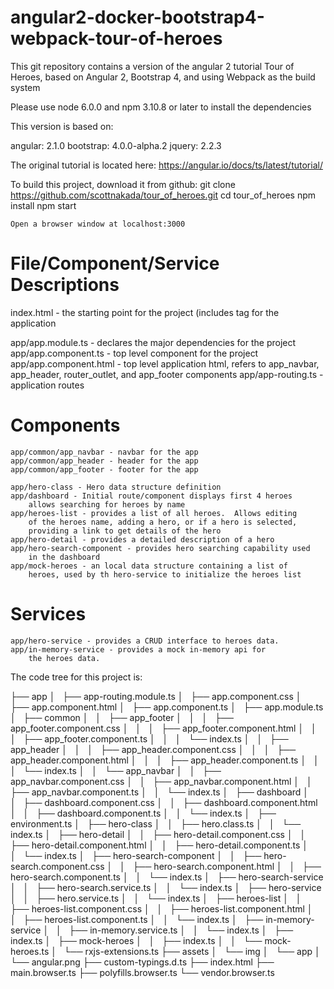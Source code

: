 # angular2-docker-bootstrap4-webpack-tour-of-heroes

This git repository contains a version of the angular 2 tutorial
Tour of Heroes, based on Angular 2, Bootstrap 4, and using
Webpack as the build system

Please use node 6.0.0 and npm 3.10.8 or later to install
the dependencies

This version is based on:

angular: 2.1.0
bootstrap: 4.0.0-alpha.2
jquery: 2.2.3

The original tutorial is located here:
    https://angular.io/docs/ts/latest/tutorial/
    
To build this project, download it from github:
    git clone https://github.com/scottnakada/tour_of_heroes.git
    cd tour_of_heroes
    npm install
    npm start
    
    Open a browser window at localhost:3000
    
File/Component/Service Descriptions
===================================
index.html - the starting point for the project (includes <app></app>
    tag for the application

app/app.module.ts - declares the major dependencies for the project
app/app.component.ts - top level component for the project
app/app.component.html - top level application html, refers to
    app_navbar, app_header, router_outlet, and app_footer components
app/app-routing.ts - application routes

Components
==========
    app/common/app_navbar - navbar for the app
    app/common/app_header - header for the app
    app/common/app_footer - footer for the app
    
    app/hero-class - Hero data structure definition
    app/dashboard - Initial route/component displays first 4 heroes
        allows searching for heroes by name
    app/heroes-list - provides a list of all heroes.  Allows editing
        of the heroes name, adding a hero, or if a hero is selected,
        providing a link to get details of the hero
    app/hero-detail - provides a detailed description of a hero
    app/hero-search-component - provides hero searching capability used
        in the dashboard
    app/mock-heroes - an local data structure containing a list of
        heroes, used by th hero-service to initialize the heroes list

Services
========
    app/hero-service - provides a CRUD interface to heroes data.
    app/in-memory-service - provides a mock in-memory api for
        the heroes data.

The code tree for this project is:

├── app
│   ├── app-routing.module.ts
│   ├── app.component.css
│   ├── app.component.html
│   ├── app.component.ts
│   ├── app.module.ts
│   ├── common
│   │   ├── app_footer
│   │   │   ├── app_footer.component.css
│   │   │   ├── app_footer.component.html
│   │   │   ├── app_footer.component.ts
│   │   │   └── index.ts
│   │   ├── app_header
│   │   │   ├── app_header.component.css
│   │   │   ├── app_header.component.html
│   │   │   ├── app_header.component.ts
│   │   │   └── index.ts
│   │   └── app_navbar
│   │       ├── app_navbar.component.css
│   │       ├── app_navbar.component.html
│   │       ├── app_navbar.component.ts
│   │       └── index.ts
│   ├── dashboard
│   │   ├── dashboard.component.css
│   │   ├── dashboard.component.html
│   │   ├── dashboard.component.ts
│   │   └── index.ts
│   ├── environment.ts
│   ├── hero-class
│   │   ├── hero.class.ts
│   │   └── index.ts
│   ├── hero-detail
│   │   ├── hero-detail.component.css
│   │   ├── hero-detail.component.html
│   │   ├── hero-detail.component.ts
│   │   └── index.ts
│   ├── hero-search-component
│   │   ├── hero-search.component.css
│   │   ├── hero-search.component.html
│   │   ├── hero-search.component.ts
│   │   └── index.ts
│   ├── hero-search-service
│   │   ├── hero-search.service.ts
│   │   └── index.ts
│   ├── hero-service
│   │   ├── hero.service.ts
│   │   └── index.ts
│   ├── heroes-list
│   │   ├── heroes-list.component.css
│   │   ├── heroes-list.component.html
│   │   ├── heroes-list.component.ts
│   │   └── index.ts
│   ├── in-memory-service
│   │   ├── in-memory.service.ts
│   │   └── index.ts
│   ├── index.ts
│   ├── mock-heroes
│   │   ├── index.ts
│   │   └── mock-heroes.ts
│   └── rxjs-extensions.ts
├── assets
│   └── img
│       └── app
│           └── angular.png
├── custom-typings.d.ts
├── index.html
├── main.browser.ts
├── polyfills.browser.ts
└── vendor.browser.ts
